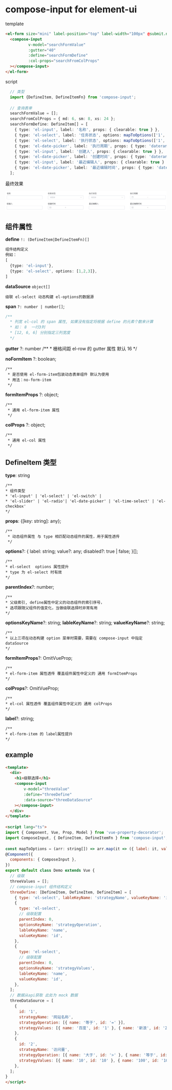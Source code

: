 # compose-input for element-ui

template
```html
<el-form size="mini" label-position="top" label-width="100px" @submit.native.prevent>
  <compose-input 
          v-model="searchFormValue"
          :gutter="40"
          :define="searchFormDefine"
          :col-props="searchFromColProps"
  ></compose-input>
</el-form>
```
script
```ts
  // 类型
  import {DefineItem, DefineItemFn} from 'compose-input';

  // 查询表单
  searchFormValue = [];
  searchFromColProps = { md: 6, sm: 8, xs: 24 };
  searchFormDefine: DefineItem[] = [
    { type: 'el-input', label: '名称', props: { clearable: true } },
    { type: 'el-select', label: '任务状态', options: mapToOptions(['1', '0']), props: { clearable: true } },
    { type: 'el-select', label: '执行状态', options: mapToOptions(['1', '0']), props: { clearable: true } },
    { type: 'el-date-picker', label: '执行周期', props: { type: 'daterange', format: 'yyyy-MM-dd' } },
    { type: 'el-input', label: '创建人', props: { clearable: true } },
    { type: 'el-date-picker', label: '创建时间', props: { type: 'daterange', format: 'yyyy-MM-dd' } },
    { type: 'el-input', label: '最近编辑人', props: { clearable: true } },
    { type: 'el-date-picker', label: '最近编辑时间', props: { type: 'daterange', format: 'yyyy-MM-dd' } },
  ];
```

最终效果

![](2019-04-12-16-20-26.png)

## 组件属性

**define** `!: (DefineItem|DefineItemFn)[]`  
```ts
组件结构定义
例如： 
[
  {type: 'el-input'},
  {type: 'el-select', options: [1,2,3]},
]
```
**dataSource** `object[]`
```
级联 el-select 动态构建 el-options的数据源
```
**span** `?: number | number[]`;
```js
/**
  * 列宽 el-col 的 span 属性, 如果没有指定将根据 define 的元素个数来计算
  * 如： 8  一行3列
  * [12, 6, 6] 分别指定三列宽度
  */
```
**gutter** ?: number
    /**
      * 栅格间距 el-row 的 gutter 属性 默认 16
      */

**noFormItem** ?: boolean;

    /**
     * 是否使用 el-form-item包装动态表单组件 默认为使用
     * 用法：no-form-item
     */
    
**formItemProps** ?: object;

    /**
     * 通用 el-form-item 属性
     */

**colProps** ?: object;

    /**
     * 通用 el-col 属性
     */


## DefineItem 类型

**type**: string

    /**
    * 组件类型
    * 'el-input' | 'el-select' | 'el-switch' | 
    * 'el-slider' | 'el-radio'| 'el-date-picker' | 'el-time-select' | 'el-checkbox'
    */

**props**: {[key: string]: any};

    /**
     * 动态组件属性 与 type 相匹配动态组件的属性，用于属性透传
     */ 

**options**?: { label: string; value?: any; disabled?: true | false; }[];

    /**
    * el-select  options 属性提升
    * type 为 el-select 时有效
    */

**parentIndex**?: number;

    /**
    * 父级索引, define属性中定义的动态组件的索引序号，
    * 选项跟随父组件的值变化，当做级联选择时非常有用
    */

**optionsKeyName**?: string;
**lableKeyName**?: string;
**valueKeyName**?: string;

    /**
    * 以上三项在动态构建 option 菜单时需要，需要在 compose-input 中指定 dataSource
    */

**formItemProps**?: OmitVueProp<FormItem>;

    /**
    * el-form-item 属性透传 覆盖组件属性中定义的 通用 formItemProps
    */

**colProps**?: OmitVueProp<Col>;

    /**
    * el-col 属性透传 覆盖组件属性中定义的 通用 colProps
    */

**label**?: string;  

    /**
    * el-form-item 的 label属性提升
    */


## example

```html
<template>
  <div>
    <h1>级联选择</h1>
    <compose-input 
        v-model="threeValue" 
        :define="threeDefine" 
        :data-source="threeDataSource"
    ></compose-input>
  </div>
</template>

<script lang="ts">
import { Component, Vue, Prop, Model } from 'vue-property-decorator';
import ComposeInput, { DefineItem, DefineItemFn } from 'compose-input';

const mapToOptions = (arr: string[]) => arr.map(it => ({ label: it, value: it }));
@Component({
  components: { ComposeInput },
})
export default class Demo extends Vue {
  // 级联
  threeValues = [];
  // compose-input 组件结构定义
  threeDefine: [DefineItem, DefineItem, DefineItem] = [
    { type: 'el-select', lableKeyName: 'strategyName', valueKeyName: 'id' },
    {
      type: 'el-select',
      // 级联配置
      parentIndex: 0,
      optionsKeyName: 'strategyOperation',
      lableKeyName: 'name',
      valueKeyName: 'id',
    },
    {
      type: 'el-select',
      // 级联配置
      parentIndex: 0,
      optionsKeyName: 'strategyValues',
      lableKeyName: 'name',
      valueKeyName: 'id',
    },
  ];
  // 数据从api获取 此处为 mock 数据
  threeDataSource = [
    {
      id: '1',
      strategyName: '网站名称',
      strategyOperation: [{ name: '等于', id: '=' }],
      strategyValues: [{ name: '百度', id: '1' }, { name: '新浪', id: '2' }, { name: '阿里', id: '3' }],
    },
    {
      id: '2',
      strategyName: '访问量',
      strategyOperation: [{ name: '大于', id: '>' }, { name: '等于', id: '=' }, { name: '小于', id: '<' }],
      strategyValues: [{ name: '10', id: '10' }, { name: '100', id: '100' }],
    },
  ];
}
</script>
```
